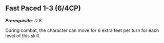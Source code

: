 ## Fast Paced 1-3 (6/4CP)

__*Prerequisite*__: *D* 8

During combat, the character can move for 6 extra feet per turn for 
each level of this skill.
